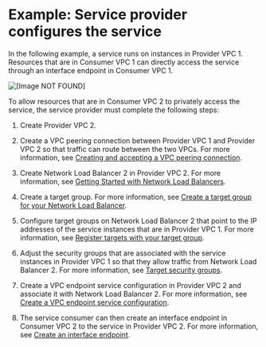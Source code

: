 # Example: Service provider configures the service<a name="vpc--region-peering-provider-side"></a>

In the following example, a service runs on instances in Provider VPC 1\. Resources that are in Consumer VPC 1 can directly access the service through an interface endpoint in Consumer VPC 1\.

![\[Image NOT FOUND\]](http://docs.aws.amazon.com/vpc/latest/userguide/images/vpc-inter-region-peering-provider-side.png)

To allow resources that are in Consumer VPC 2 to privately access the service, the service provider must complete the following steps:

1. Create Provider VPC 2\.

1. Create a VPC peering connection between Provider VPC 1 and Provider VPC 2 so that traffic can route between the two VPCs\. For more information, see [Creating and accepting a VPC peering connection](https://docs.aws.amazon.com/vpc/latest/peering/create-vpc-peering-connection.html)\.

1. Create Network Load Balancer 2 in Provider VPC 2\. For more information, see [Getting Started with Network Load Balancers](https://docs.aws.amazon.com/elasticloadbalancing/latest/network/network-load-balancer-getting-started.html)\.

1. Create a target group\. For more information, see [Create a target group for your Network Load Balancer](https://docs.aws.amazon.com/elasticloadbalancing/latest/network/create-target-group.html)\.

1. Configure target groups on Network Load Balancer 2 that point to the IP addresses of the service instances that are in Provider VPC 1\. For more information, see [Register targets with your target group](https://docs.aws.amazon.com/elasticloadbalancing/latest/network/target-group-register-targets.html)\.

1. Adjust the security groups that are associated with the service instances in Provider VPC 1 so that they allow traffic from Network Load Balancer 2\. For more information, see [Target security groups](https://docs.aws.amazon.com/elasticloadbalancing/latest/network/target-group-register-targets.html#target-security-groups)\.

1. Create a VPC endpoint service configuration in Provider VPC 2 and associate it with Network Load Balancer 2\. For more information, see [Create a VPC endpoint service configuration](https://docs.aws.amazon.com/vpc/latest/privatelink/create-endpoint-service.html)\.

1. The service consumer can then create an interface endpoint in Consumer VPC 2 to the service in Provider VPC 2\. For more information, see [Create an interface endpoint](https://docs.aws.amazon.com/vpc/latest/privatelink/vpce-interface.html#create-interface-endpoint)\.